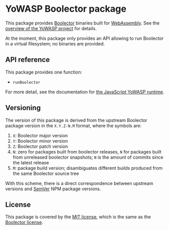 YoWASP Boolector package
========================

This package provides [Boolector][] binaries built for [WebAssembly][]. See the [overview of the YoWASP project][yowasp] for details.

At the moment, this package only provides an API allowing to run Boolector in a virtual filesystem; no binaries are provided.

[boolector]: https://boolector.github.io/
[webassembly]: https://webassembly.org/
[yowasp]: https://yowasp.github.io/


API reference
-------------

This package provides one function:

- `runBoolector`

For more detail, see the documentation for [the JavaScript YoWASP runtime](https://github.com/YoWASP/runtime-js#api-reference).


Versioning
----------

The version of this package is derived from the upstream Boolector package version in the `X.Y.Z-N.M` format, where the symbols are:

1. `X`: Boolector major version
2. `Y`: Boolector minor version
3. `Z`: Boolector patch version
4. `N`: zero for packages built from boolector releases, ``N`` for packages built from unreleased boolector snapshots; ``N`` is the amount of commits since the latest release
5. `M`: package build version; disambiguates different builds produced from the same Boolector source tree

With this scheme, there is a direct correspondence between upstream versions and [SemVer][semver] NPM package versions.

[semver]: https://semver.org/


License
-------

This package is covered by the [MIT license](LICENSE.txt), which is the same as the [Boolector license](https://github.com/Boolector/boolector/blob/master/COPYING).
